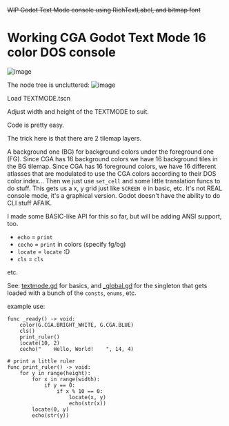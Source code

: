 <del>WIP Godot Text Mode console using RichTextLabel, and bitmap font</del>

# Working CGA Godot Text Mode 16 color DOS console

![image](https://github.com/user-attachments/assets/0206398b-f128-4126-b79e-6282e94e4634)

The node tree is uncluttered:
![image](https://github.com/user-attachments/assets/47736fce-2be8-4a01-abcc-e58897c4a3a1)


Load TEXTMODE.tscn

Adjust width and height of the TEXTMODE to suit.

Code is pretty easy.

The trick here is that there are 2 tilemap layers.

A background one (BG) for background colors under the foreground one (FG). Since CGA has 16 background colors we have 16 background tiles in the BG tilemap. Since CGA has 16 foreground colors, we have 16 different atlasses that are modulated to use the CGA colors according to their DOS color index... Then we just use `set_cell` and some little translation funcs to do stuff. This gets us a x, y grid just like `SCREEN 0` in basic, etc. It's not REAL console mode, it's a graphical version. Godot doesn't have the ability to do CLI stuff AFAIK.

I made some BASIC-like API for this so far, but will be adding ANSI support, too.

- `echo` = `print`
- `cecho` = `print` in colors (specify fg/bg)
- `locate` = `locate` :D
- `cls` = `cls`

etc.

See: [textmode.gd](textmode.gd) for basics, and [_global.gd](_global.gd) for the singleton that gets loaded with a bunch of the `consts`, `enums`, etc.

example use:
```gdscript
func _ready() -> void:
	color(G.CGA.BRIGHT_WHITE, G.CGA.BLUE)
	cls()
	print_ruler()
	locate(10, 2)
	cecho("    Hello, World!    ", 14, 4)

# print a little ruler
func print_ruler() -> void:
	for y in range(height):
		for x in range(width):
			if y == 0:
				if x % 10 == 0:
					locate(x, y)
					echo(str(x))
		locate(0, y)
		echo(str(y))
```
